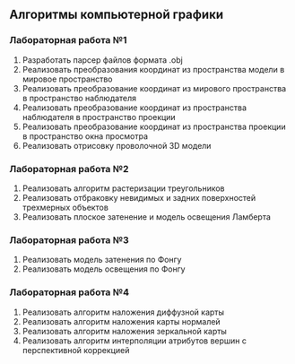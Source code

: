 ## Алгоритмы компьютерной графики
### Лабораторная работа №1
1. Разработать парсер файлов формата .obj</br>
2. Реализовать преобразования координат из пространства модели в мировое пространство</br>
3. Реализовать преобразование координат из мирового пространства в пространство наблюдателя</br>
4. Реализовать преобразование координат из пространства наблюдателя в пространство проекции</br>
5. Реализовать преобразование координат из пространства проекции в пространство окна просмотра</br>
6. Реализовать отрисовку проволочной 3D модели

### Лабораторная работа №2
1. Реализовать алгоритм растеризации треугольников</br>
2. Реализовать отбраковку невидимых и задних поверхностей трехмерных объектов</br>
3. Реализовать плоское затенение и модель освещения Ламберта

### Лабораторная работа №3
1. Реализовать модель затенения по Фонгу</br>
2. Реализовать модель освещения по Фонгу</br>

### Лабораторная работа №4
1. Реализовать алгоритм наложения диффузной карты</br>
2. Реализовать алгоритм наложения карты нормалей</br>
3. Реализовать алгоритм наложения зеркальной карты</br>
4. Реализовать алгоритм интерполяции атрибутов вершин с перспективной коррекцией</br>